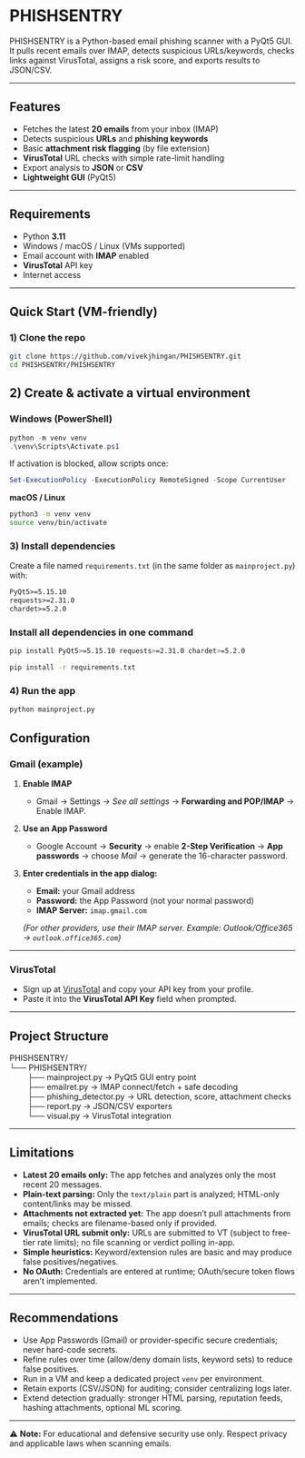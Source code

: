 # PHISHSENTRY

PHISHSENTRY is a Python-based email phishing scanner with a PyQt5 GUI.  
It pulls recent emails over IMAP, detects suspicious URLs/keywords, checks links against VirusTotal, assigns a risk score, and exports results to JSON/CSV.

---

## Features

- Fetches the latest **20 emails** from your inbox (IMAP)  
- Detects suspicious **URLs** and **phishing keywords**  
- Basic **attachment risk flagging** (by file extension)  
- **VirusTotal** URL checks with simple rate-limit handling  
- Export analysis to **JSON** or **CSV**  
- **Lightweight GUI** (PyQt5)

---

## Requirements

- Python **3.11**  
- Windows / macOS / Linux (VMs supported)  
- Email account with **IMAP** enabled  
- **VirusTotal** API key  
- Internet access  

---

## Quick Start (VM-friendly)

### 1) Clone the repo
```bash
git clone https://github.com/vivekjhingan/PHISHSENTRY.git
cd PHISHSENTRY/PHISHSENTRY
```
## 2) Create & activate a virtual environment

### Windows (PowerShell)
```powershell
python -m venv venv
.\venv\Scripts\Activate.ps1
```
If activation is blocked, allow scripts once:

```powershell
Set-ExecutionPolicy -ExecutionPolicy RemoteSigned -Scope CurrentUser
```
**macOS / Linux**
```sh
python3 -m venv venv
source venv/bin/activate
```
### 3) Install dependencies

Create a file named `requirements.txt` (in the same folder as `mainproject.py`) with:

```txt
PyQt5>=5.15.10
requests>=2.31.0
chardet>=5.2.0
```
### Install all dependencies in one command

```sh
pip install PyQt5>=5.15.10 requests>=2.31.0 chardet>=5.2.0
```
```sh
pip install -r requirements.txt
```
### 4) Run the app
```sh
python mainproject.py
```
## Configuration

### Gmail (example)

1. **Enable IMAP**
   - Gmail → Settings → *See all settings* → **Forwarding and POP/IMAP** → Enable IMAP.

2. **Use an App Password**
   - Google Account → **Security** → enable **2-Step Verification** → **App passwords** → choose *Mail* → generate the 16-character password.

3. **Enter credentials in the app dialog:**
   - **Email:** your Gmail address  
   - **Password:** the App Password (not your normal password)  
   - **IMAP Server:** `imap.gmail.com`  

   *(For other providers, use their IMAP server. Example: Outlook/Office365 → `outlook.office365.com`)*

---

### VirusTotal

- Sign up at [VirusTotal](https://www.virustotal.com) and copy your API key from your profile.  
- Paste it into the **VirusTotal API Key** field when prompted.

---

## Project Structure

PHISHSENTRY/  
└── PHISHSENTRY/  
   ├── mainproject.py        → PyQt5 GUI entry point  
   ├── emailret.py           → IMAP connect/fetch + safe decoding  
   ├── phishing_detector.py  → URL detection, score, attachment checks  
   ├── report.py             → JSON/CSV exporters  
   └── visual.py             → VirusTotal integration  


---

## Limitations
- **Latest 20 emails only:** The app fetches and analyzes only the most recent 20 messages.
- **Plain-text parsing:** Only the `text/plain` part is analyzed; HTML-only content/links may be missed.
- **Attachments not extracted yet:** The app doesn’t pull attachments from emails; checks are filename-based only if provided.
- **VirusTotal URL submit only:** URLs are submitted to VT (subject to free-tier rate limits); no file scanning or verdict polling in-app.
- **Simple heuristics:** Keyword/extension rules are basic and may produce false positives/negatives.
- **No OAuth:** Credentials are entered at runtime; OAuth/secure token flows aren’t implemented.
 

---

## Recommendations

- Use App Passwords (Gmail) or provider-specific secure credentials; never hard-code secrets.  
- Refine rules over time (allow/deny domain lists, keyword sets) to reduce false positives.  
- Run in a VM and keep a dedicated project `venv` per environment.  
- Retain exports (CSV/JSON) for auditing; consider centralizing logs later.  
- Extend detection gradually: stronger HTML parsing, reputation feeds, hashing attachments, optional ML scoring.  

---

⚠️ **Note:** For educational and defensive security use only. Respect privacy and applicable laws when scanning emails.
